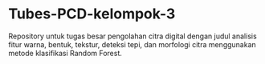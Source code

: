 # Tubes-PCD-kelompok-3
Repository untuk tugas besar pengolahan citra digital dengan judul analisis fitur warna, bentuk, tekstur, deteksi tepi, dan morfologi citra menggunakan metode klasifikasi Random Forest.
